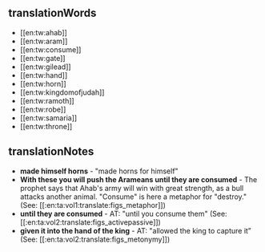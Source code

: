 ## translationWords

* [[en:tw:ahab]]
* [[en:tw:aram]]
* [[en:tw:consume]]
* [[en:tw:gate]]
* [[en:tw:gilead]]
* [[en:tw:hand]]
* [[en:tw:horn]]
* [[en:tw:kingdomofjudah]]
* [[en:tw:ramoth]]
* [[en:tw:robe]]
* [[en:tw:samaria]]
* [[en:tw:throne]]

## translationNotes

* **made himself horns** - "made horns for himself"
* **With these you will push the Arameans until they are consumed** - The prophet says that Ahab's army will win with great strength, as a bull attacks another animal. "Consume" is here a metaphor for "destroy." (See: [[:en:ta:vol1:translate:figs_metaphor]])
* **until they are consumed** - AT: "until you consume them" (See: [[:en:ta:vol2:translate:figs_activepassive]])
* **given it into the hand of the king** - AT: "allowed the king to capture it” (See: [[:en:ta:vol2:translate:figs_metonymy]])
